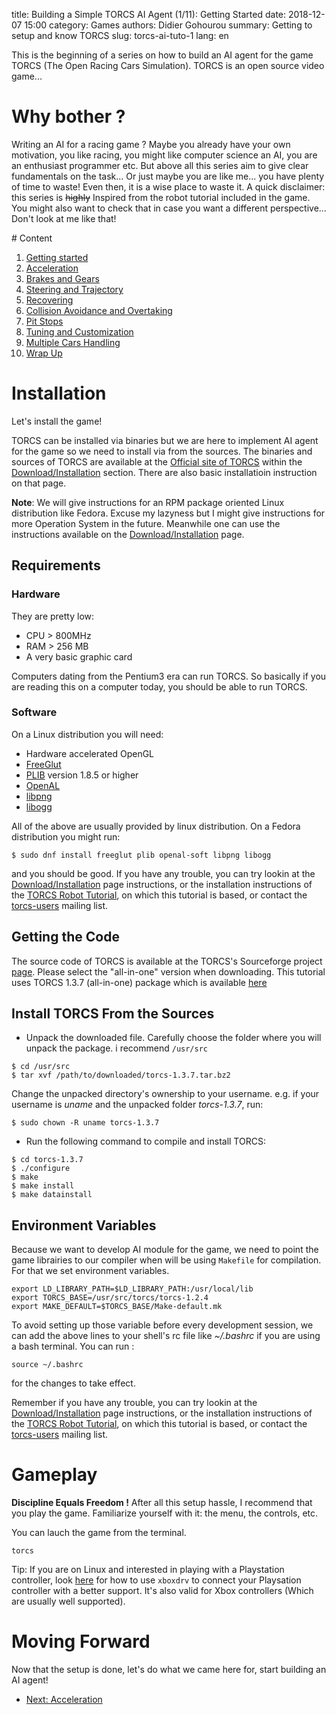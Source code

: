 title: Building a Simple TORCS AI Agent (1/11): Getting Started
date: 2018-12-07 15:00
category: Games
authors: Didier Gohourou
summary: Getting to setup and know TORCS
slug: torcs-ai-tuto-1
lang: en


This is the beginning of a series on how to build an AI agent for the game TORCS (The Open Racing Cars Simulation). TORCS is an open source video game...

# Why bother ? 

Writing an AI for a racing game ? Maybe you already have your own motivation, you like racing, you might like computer science an AI, you are an enthusiast programmer etc. But above all this series aim to give clear fundamentals on the task...
Or just maybe you are like me... you have plenty of time to waste! Even then, it is a wise place to waste it.
A quick disclaimer: this series is <del>highly</del> Inspired from the robot tutorial included in the game. You might also want to check that in case you want a different perspective... Don't look at me like that!

<p id="table_of_contents"></p>
# Content

1.  [Getting started]({filename}torcs-ai-tuto-1.md)
2.  [Acceleration]({filename}torcs-ai-tuto-2.md)
3.  [Brakes and Gears]({filename}torcs-ai-tuto-3.md)
4.  [Steering and Trajectory]({filename}torcs-ai-tuto-4.md)
5.  [Recovering]({filename}torcs-ai-tuto-5.md)
6.  [Collision Avoidance and Overtaking]({filename}torcs-ai-tuto-6.md)
7.  [Pit Stops]({filename}torcs-ai-tuto-7.md)
8.  [Tuning and Customization]({filename}torcs-ai-tuto-8.md)
9.  [Multiple Cars Handling]({filename}torcs-ai-tuto-9.md)
10. [Wrap Up]({filename}torcs-ai-tuto-10.md)

# Installation 

Let's install the game!

TORCS can be installed via binaries but we are here to implement AI agent for the 
game so we need to install via from the sources. The binaries and sources of 
TORCS are available at the 
[Official site of TORCS](http://torcs.sourceforge.net/index.php) within the 
[Download/Installation](http://torcs.sourceforge.net/index.php?name=Sections&op=viewarticle&artid=3) section. There are also basic installatioin instruction on that 
page.

**Note**: We will give instructions for an RPM package oriented Linux 
distribution like Fedora. Excuse my lazyness but I might give instructions for 
more Operation System in the future. Meanwhile one can use the instructions 
available on the [Download/Installation](http://torcs.sourceforge.net/index.php?name=Sections&op=viewarticle&artid=3) page. 

## Requirements

### Hardware

They are pretty low: 

* CPU > 800MHz 
* RAM > 256 MB
* A very basic graphic card

Computers dating from the Pentium3 era can run TORCS. So basically if you are 
reading this on a computer today, you should be able to run TORCS.

### Software

On a Linux distribution you will need: 

* Hardware accelerated OpenGL
* [FreeGlut](http://freeglut.sourceforge.net/)
* [PLIB](http://plib.sourceforge.net/) version 1.8.5 or higher
* [OpenAL](http://kcat.strangesoft.net/openal.html)
* [libpng](http://libpng.sourceforge.net/)
* [libogg](http://www.vorbis.com/)

All of the above are usually provided by linux distribution. On a Fedora 
distribution you might run: 

```shell
$ sudo dnf install freeglut plib openal-soft libpng libogg
```

and you should be good. If you have any trouble, you can try lookin at the 
[Download/Installation](http://torcs.sourceforge.net/index.php?name=Sections&op=viewarticle&artid=3) page instructions, or the installation instructions of the 
[TORCS Robot Tutorial](http://www.berniw.org/tutorials/robot/tutorial.html), on 
which this tutorial is based, or contact the [torcs-users](torcs-users@lists.sourceforge.net) mailing list.

## Getting the Code

The source code of TORCS is available at the TORCS's Sourceforge project 
[page](https://sourceforge.net/projects/torcs/).
Please select the "all-in-one" version when downloading. This tutorial uses 
TORCS 1.3.7 (all-in-one) package which is available [here](http://sourceforge.net/projects/torcs/files/all-in-one/1.3.7/torcs-1.3.7.tar.bz2/download)

## Install TORCS From the Sources

* Unpack the downloaded file. Carefully choose the folder where you will unpack 
the package. i recommend `/usr/src`
```shell
$ cd /usr/src
$ tar xvf /path/to/downloaded/torcs-1.3.7.tar.bz2
```
Change the unpacked directory's ownership to your username. e.g. if your username
is _uname_ and the unpacked folder _torcs-1.3.7_, run:
```shell
$ sudo chown -R uname torcs-1.3.7
``` 

* Run the following command to compile and install TORCS:
```shell
$ cd torcs-1.3.7
$ ./configure 
$ make 
$ make install
$ make datainstall
```

## Environment Variables

Because we want to develop AI module for the game, we need to point the game 
librairies to our compiler when will be using `Makefile` for compilation. 
For that we set environment variables. 

```shell
export LD_LIBRARY_PATH=$LD_LIBRARY_PATH:/usr/local/lib
export TORCS_BASE=/usr/src/torcs/torcs-1.2.4
export MAKE_DEFAULT=$TORCS_BASE/Make-default.mk
```

To avoid setting up those variable before every development session, we can add 
the above lines to your shell's rc file like _~/.bashrc_ if you are using a bash 
terminal. You can run :

```shell
source ~/.bashrc
```

for the changes to take effect.


Remember if you have any trouble, you can try lookin at the 
[Download/Installation](http://torcs.sourceforge.net/index.php?name=Sections&op=viewarticle&artid=3) page instructions, or the installation instructions of the 
[TORCS Robot Tutorial](http://www.berniw.org/tutorials/robot/tutorial.html), on 
which this tutorial is based, or contact the [torcs-users](torcs-users@lists.sourceforge.net) mailing list.

# Gameplay 

**Discipline Equals Freedom !** After all this setup hassle, I recommend that you 
play the game. Familiarize yourself with it: the menu, the controls, etc.

You can lauch the game from the terminal. 

```shell
torcs
```

Tip: If you are on Linux and interested in playing with a Playstation controller,
look [here](https://gameimps.com/ps3-controller-linux-usb-290) for how to use 
`xboxdrv` to connect your Playsation controller with a better support. 
It's also valid for Xbox controllers (Which are usually well supported).


# Moving Forward

Now that the setup is done, let's do what we came here for, start building an 
AI agent!

* [Next: Acceleration]({filename}torcs-ai-tuto-2.md)

